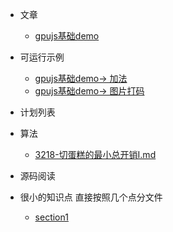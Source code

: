 * 文章

  * [gpujs基础demo](docs/gpu/gpujs.md)

* 可运行示例

  * [gpujs基础demo-> 加法](example/gpujs/add.html)
  * [gpujs基础demo-> 图片打码](example/gpujs/add.html)

* 计划列表

* 算法

  * [3218-切蛋糕的最小总开销I.md](algorithm/3218-切蛋糕的最小总开销I.md)

* 源码阅读

* 很小的知识点 直接按照几个点分文件
  
    * [section1](knowledge/section1.md)
